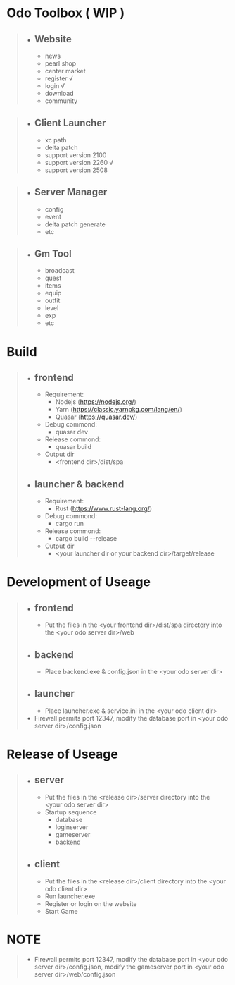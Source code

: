# Odo Toolbox ( WIP )

> - ## Website
>   - news
>   - pearl shop
>   - center market
>   - register √
>   - login √
>   - download
>   - community

> - ## Client Launcher
>   - xc path
>   - delta patch
>   - support version 2100
>   - support version 2260 √
>   - support version 2508

> - ## Server Manager
>   - config
>   - event
>   - delta patch generate
>   - etc

> - ## Gm Tool
>   - broadcast
>   - quest
>   - items
>   - equip
>   - outfit
>   - level
>   - exp
>   - etc

# Build

> - ## frontend
>   - Requirement:
>     - Nodejs (https://nodejs.org/)
>     - Yarn (https://classic.yarnpkg.com/lang/en/)
>     - Quasar (https://quasar.dev/)
>   - Debug commond:
>     - quasar dev
>   - Release commond:
>     - quasar build
>   - Output dir
>     - \<frontend dir\>/dist/spa
> - ## launcher & backend
>   - Requirement:
>     - Rust (https://www.rust-lang.org/)
>   - Debug commond:
>     - cargo run
>   - Release commond:
>     - cargo build --release
>   - Output dir
>     - \<your launcher dir or your backend dir\>/target/release

# Development of Useage

> - ## frontend
>   - Put the files in the \<your frontend dir\>/dist/spa directory into the \<your odo server dir\>/web
> - ## backend
>   - Place backend.exe & config.json in the \<your odo server dir\>
> - ## launcher
>   - Place launcher.exe & service.ini in the \<your odo client dir\>
> - Firewall permits port 12347, modify the database port in \<your odo server dir\>/config.json

# Release of Useage

> - ## server
>   - Put the files in the \<release dir\>/server directory into the \<your odo server dir\>
>   - Startup sequence
>     - database
>     - loginserver
>     - gameserver
>     - backend
> - ## client
>   - Put the files in the \<release dir\>/client directory into the \<your odo client dir\>
>   - Run launcher.exe
>   - Register or login on the website
>   - Start Game

# NOTE

> - Firewall permits port 12347, modify the database port in \<your odo server dir\>/config.json, modify the gameserver port in \<your odo server dir\>/web/config.json
